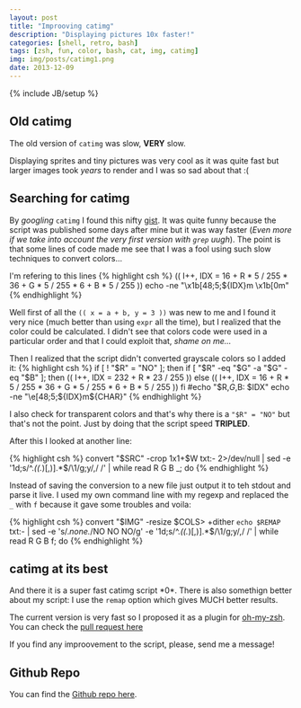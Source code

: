 ```yaml
---
layout: post
title: "Improoving catimg"
description: "Displaying pictures 10x faster!"
categories: [shell, retro, bash]
tags: [zsh, fun, color, bash, cat, img, catimg]
img: img/posts/catimg1.png
date: 2013-12-09
---
```

{% include JB/setup %}

## Old catimg
The old version of `catimg` was slow, **VERY** slow.

Displaying sprites and tiny pictures was very cool as it was quite fast but larger images took _years_ to render and I was so sad about that :(

## Searching for catimg

By _googling_ `catimg` I found this nifty [gist](https://gist.github.com/livibetter/5954298 "Click Me"). It was quite funny because the script was published some days after mine but it was way faster (_Even more if we take into account the very first version with `grep` uugh_). The point is that some lines of code made me see that I was a fool using such slow techniques to convert colors...

I'm refering to this lines
{% highlight csh %}
((
  I++,
  IDX = 16
      + R * 5 / 255 * 36
      + G * 5 / 255 * 6
      + B * 5 / 255
))
    echo -ne "\x1b[48;5;${IDX}m  \x1b[0m"
{% endhighlight %}

Well first of all the `(( x = a + b, y = 3 ))` was new to me and I found it very nice (much better than using `expr` all the time), but I realized that the color could be calculated. I didn't see that colors code were used in a particular order and that I could exploit that, _shame on me..._

Then I realized that the script didn't converted grayscale colors so I added it:
{% highlight csh %}
if [ ! "$R" = "NO" ]; then
    if [ "$R" -eq "$G" -a "$G" -eq "$B" ]; then
      ((
      I++,
      IDX = 232 + R * 23 / 255
      ))
    else
      ((
      I++,
      IDX = 16
      + R * 5 / 255 * 36
      + G * 5 / 255 * 6
      + B * 5 / 255
      ))
    fi
    #echo "$R,$G,$B: $IDX"
    echo -ne "\e[48;5;${IDX}m${CHAR}"
{% endhighlight %}

I also check for transparent colors and that's why there is a `"$R" = "NO"` but that's not the point. Just by doing that the script speed **TRIPLED**.

After this I looked at another line:

{% highlight csh %}
convert "$SRC" -crop 1x1+$W txt:- 2>/dev/null |
  sed -e '1d;s/^.*(\(.*\)[,)].*$/\1/g;y/,/ /' |
  while read R G B _; do
{% endhighlight %}

Instead of saving the conversion to a new file just output it to teh stdout and parse it live. I used my own command line with my regexp and replaced the `_` with `f` because it gave some troubles and voila:

{% highlight csh %}
convert "$IMG" -resize $COLS\> +dither `echo $REMAP` txt:- |
sed -e 's/.*none.*/NO NO NO/g' -e '1d;s/^.*(\(.*\)[,)].*$/\1/g;y/,/ /' |
while read R G B f; do
{% endhighlight %}

## catimg at its best
And there it is a super fast catimg script \*0\*. There is also somethign better about my script: I use the `remap` option which gives MUCH better results.

The current version is very fast so I proposed it as a plugin for [oh-my-zsh](https://github.com/robbyrussell/oh-my-zsh). You can check the [pull request here](https://github.com/robbyrussell/oh-my-zsh/pull/2331)

If you find any improovement to the script, please, send me a message!

## Github Repo

You can find the [Github repo here](https://github.com/posva/catimg).

